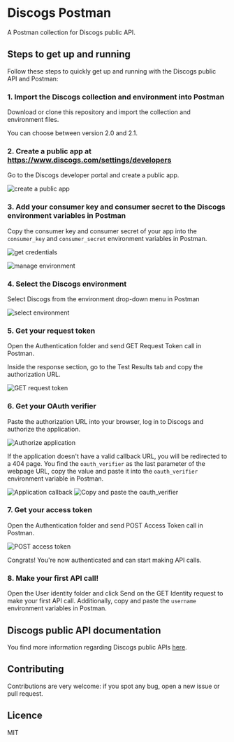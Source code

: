 # Discogs Postman

A Postman collection for Discogs public API.

## Steps to get up and running

Follow these steps to quickly get up and running with the Discogs public API and Postman:

### 1. Import the Discogs collection and environment into Postman

Download or clone this repository and import the collection and environment files.

You can choose between version 2.0 and 2.1.

### 2. Create a public app at https://www.discogs.com/settings/developers

Go to the Discogs developer portal and create a public app.

![create a public app](images/create-app.png)

### 3. Add your consumer key and consumer secret to the Discogs environment variables in Postman

Copy the consumer key and consumer secret of your app into the `consumer_key` and `consumer_secret` environment variables in Postman.

![get credentials](images/credentials.png)

![manage environment](images/environment.png)

### 4. Select the Discogs environment

Select Discogs from the environment drop-down menu in Postman

![select environment](images/select-enviroment.png)

### 5. Get your request token

Open the Authentication folder and send GET Request Token call in Postman.

Inside the response section, go to the Test Results tab and copy the authorization URL.

![GET request token](images/request-token.png)

### 6. Get your OAuth verifier

Paste the authorization URL into your browser, log in to Discogs and authorize the application.

![Authorize application](images/authorize-application.png)

If the application doesn't have a valid callback URL, you will be redirected to a 404 page. You find the `oauth_verifier` as the last parameter of the webpage URL, copy the value and paste it into the `oauth_verifier` environment variable in Postman.

![Application callback](images/application-callback.png)
![Copy and paste the oauth_verifier](images/enviroment-verifier.png)

### 7. Get your access token

Open the Authentication folder and send POST Access Token call in Postman.

![POST access token](images/access-token.png)

Congrats! You're now authenticated and can start making API calls.

### 8. Make your first API call!

Open the User identity folder and click Send on the GET Identity request to make your first API call. Additionally, copy and paste the `username` environment variables in Postman.

## Discogs public API documentation

You find more information regarding Discogs public APIs [here](https://www.discogs.com/developers/).

## Contributing

Contributions are very welcome:
if you spot any bug, open a new issue or pull request.

## Licence

MIT
